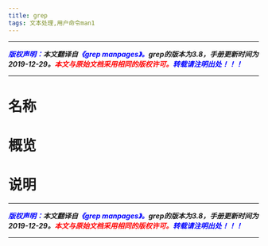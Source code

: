 ```yaml
---
title: grep
tags: 文本处理,用户命令man1
---
```


------

***<font color=blue>版权声明：</font>本文翻译自<font color=blue>《grep manpages》。</font>grep的版本为3.8，手册更新时间为2019-12-29。<font color=red>本文与原始文档采用相同的版权许可。</font><font color=blue>转载请注明出处！！！</font>***

------

# 名称
# 概览
# 说明





------


***<font color=blue>版权声明：</font>本文翻译自<font color=blue>《grep manpages》。</font>grep的版本为3.8，手册更新时间为2019-12-29。<font color=red>本文与原始文档采用相同的版权许可。</font><font color=blue>转载请注明出处！！！</font>***

------